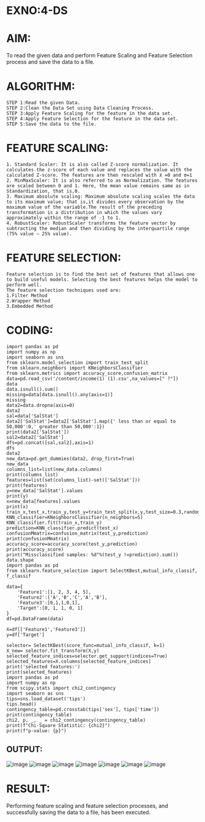 # EXNO:4-DS
# AIM:
To read the given data and perform Feature Scaling and Feature Selection process and save the
data to a file.

# ALGORITHM:
~~~
STEP 1:Read the given Data.
STEP 2:Clean the Data Set using Data Cleaning Process.
STEP 3:Apply Feature Scaling for the feature in the data set.
STEP 4:Apply Feature Selection for the feature in the data set.
STEP 5:Save the data to the file.
~~~
# FEATURE SCALING:
~~~
1. Standard Scaler: It is also called Z-score normalization. It calculates the z-score of each value and replaces the value with the calculated Z-score. The features are then rescaled with x̄ =0 and σ=1
2. MinMaxScaler: It is also referred to as Normalization. The features are scaled between 0 and 1. Here, the mean value remains same as in Standardization, that is,0.
3. Maximum absolute scaling: Maximum absolute scaling scales the data to its maximum value; that is,it divides every observation by the maximum value of the variable.The result of the preceding transformation is a distribution in which the values vary approximately within the range of -1 to 1.
4. RobustScaler: RobustScaler transforms the feature vector by subtracting the median and then dividing by the interquartile range (75% value — 25% value).
~~~
# FEATURE SELECTION:
~~~
Feature selection is to find the best set of features that allows one to build useful models. Selecting the best features helps the model to perform well.
The feature selection techniques used are:
1.Filter Method
2.Wrapper Method
3.Embedded Method
~~~
# CODING:
~~~
import pandas as pd
import numpy as np
import seaborn as sns
from sklearn.model_selection import train_test_split
from sklearn.neighbors import KNeighborsClassifier
from sklearn.metrics import accuracy_score,confusion_matrix
data=pd.read_csv('/content/income(1) (1).csv',na_values=[" ?"])
data
data.isnull().sum()
missing=data[data.isnull().any(axis=1)]
missing
data2=data.dropna(axis=0)
data2
sal=data['SalStat']
data2['SalStat']=data2['SalStat'].map({' less than or equal to 50,000':0,' greater than 50,000':1})
print(data2['SalStat'])
sal2=data2['SalStat']
dfs=pd.concat([sal,sal2],axis=1)
dfs
data2
new_data=pd.get_dummies(data2, drop_first=True)
new_data
columns_list=list(new_data.columns)
print(columns_list)
features=list(set(columns_list)-set(['SalStat']))
print(features)
y=new_data['SalStat'].values
print(y)
x=new_data[features].values
print(x)
train_x,test_x,train_y,test_y=train_test_split(x,y,test_size=0.3,random_state=0)
KNN_classifier=KNeighborsClassifier(n_neighbors=5)
KNN_classifier.fit(train_x,train_y)
prediction=KNN_classifier.predict(test_x)
confusionMmatrix=confusion_matrix(test_y,prediction)
print(confusionMmatrix)
accuracy_score=accuracy_score(test_y,prediction)
print(accuracy_score)
print("Missclassified samples: %d"%(test_y !=prediction).sum())
data.shape
import pandas as pd
from sklearn.feature_selection import SelectKBest,mutual_info_classif, f_classif

data={
    'Feature1':[1, 2, 3, 4, 5],
    'Feature2':['A','B','C','A','B'],
    'Feature3':[0,1,1,0,1],
    'Target':[0, 1, 1, 0, 1]
}
df=pd.DataFrame(data)

X=df[['Feature1','Feature3']]
y=df['Target']

selector= SelectKBest(score_func=mutual_info_classif, k=1)
X_new= selector.fit_transform(X,y)
selected_feature_indices=selector.get_support(indices=True)
selected_features=X.columns[selected_feature_indices]
print('selected features:')
print(selected_features)
import pandas as pd
import numpy as np
from scipy.stats import chi2_contingency
import seaborn as sns
tips=sns.load_dataset('tips')
tips.head()
contingency_table=pd.crosstab(tips['sex'], tips['time'])
print(contingency_table)
chi2, p, _, _ = chi2_contingency(contingency_table)
print(f"Chi-Square Statistic: {chi2}")
print(f"p-value: {p}")
~~~
## OUTPUT:
![image](https://github.com/sharmitha3/EXNO-4-DS/assets/145974496/787add9d-5937-45dc-ac1c-16fb78998088)
![image](https://github.com/sharmitha3/EXNO-4-DS/assets/145974496/340c06ea-9093-4fd8-8621-9d245e739ff3)
![image](https://github.com/sharmitha3/EXNO-4-DS/assets/145974496/26a997b9-a2cc-4423-983e-c4b2a8d680d1)
![image](https://github.com/sharmitha3/EXNO-4-DS/assets/145974496/8b78321f-c238-41e7-9514-a2c0cfed38cf)
![image](https://github.com/sharmitha3/EXNO-4-DS/assets/145974496/07db0441-0fc0-4f83-bd12-d13f6f4a8088)
![image](https://github.com/sharmitha3/EXNO-4-DS/assets/145974496/560c6552-5b01-4e05-a840-6c7fb608c4bb)
![image](https://github.com/sharmitha3/EXNO-4-DS/assets/145974496/23d6ff8b-6067-470b-89f3-425566b20718)

# RESULT:
Performing feature scaling and feature selection processes, and successfully saving the data to a file, has been executed.


